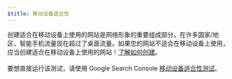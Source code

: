 ```yaml
---
$title: 移动设备适合性
---
```


创建适合在移动设备上使用的网站是网络形象的重要组成部分。在许多国家/地区，智能手机流量现在超过了桌面流量。如果您的网站不适合在移动设备上使用，应当创建适合在移动设备上使用的网站！[了解如何创建](https://support.google.com/webmasters/answer/6352293#blocked-resources)。<br><br>要想直接运行该测试，请使用 Google Search Console [移动设备适合性测试](https://search.google.com/test/mobile-friendly)。
